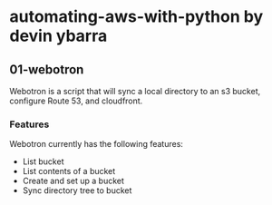 # automating-aws-with-python by devin ybarra

## 01-webotron

Webotron is a script that will sync a local directory to an s3 bucket, configure Route 53, and cloudfront.

### Features

Webotron currently has the following features:

- List bucket
- List contents of a bucket
- Create and set up a bucket
- Sync directory tree to bucket